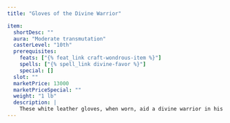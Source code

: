 ```yaml
---
title: "Gloves of the Divine Warrior"

item:
  shortDesc: ""
  aura: "Moderate transmutation"
  casterLevel: "10th"
  prerequisites:
    feats: ["{% feat_link craft-wondrous-item %}"]
    spells: ["{% spell_link divine-favor %}"]
    special: []
  slot: ""
  marketPrice: 13000
  marketPriceSpecial: ""
  weight: "1 lb"
  description: |
    These white leather gloves, when worn, aid a divine warrior in his quest for good. If the wearer is a paladin, he gains the ability to smite evil one additional time per day. Also, his lay on hands ability is calculated as if he had an additional five levels of paladin. If worn by a character who is not a paladin, they gain the lay on hands ability of a 5th level paladin and may smite evil once per day as a 5th level paladin. This effect only works if the wearer is neither chaotic nor evil.
---
```

